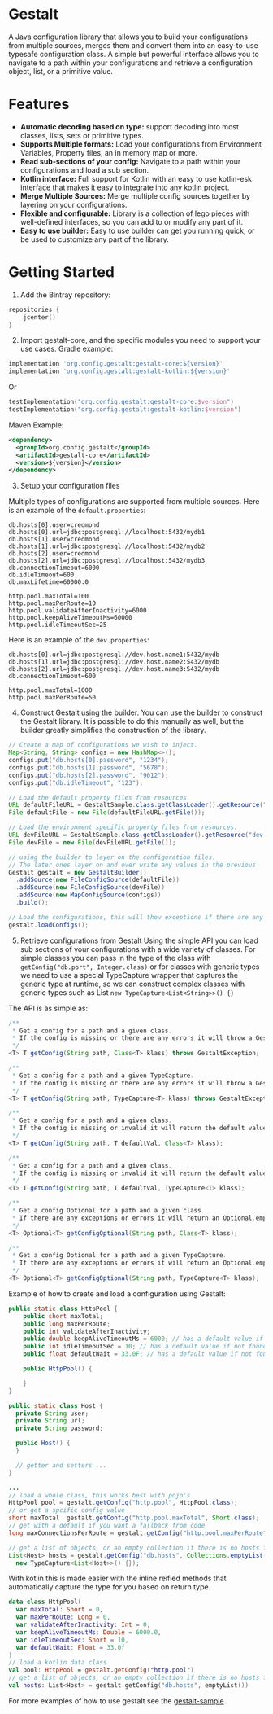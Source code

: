 # Gestalt
A Java configuration library that allows you to build your configurations from multiple sources, merges them and convert them into an easy-to-use typesafe configuration class. 
A simple but powerful interface allows you to navigate to a path within your configurations and retrieve a configuration object, list, or a primitive value.

# Features
- **Automatic decoding based on type:** support decoding into most classes, lists, sets or primitive types.
- **Supports Multiple formats:** Load your configurations from Environment Variables, Property files, an in memory map or more.   
- **Read sub-sections of your config:** Navigate to a path within your configurations and load a sub section.
- **Kotlin interface:** Full support for Kotlin with an easy to use kotlin-esk interface that makes it easy to integrate into any kotlin project.   
- **Merge Multiple Sources:** Merge multiple config sources together by layering on your configurations.
- **Flexible and configurable:** Library is a collection of lego pieces with well-defined interfaces, so you can add to or modify any part of it. 
- **Easy to use builder:** Easy to use builder can get you running quick, or be used to customize any part of the library.

# Getting Started
1. Add the Bintray repository:
```kotlin
repositories {
    jcenter()
}
```
2. Import gestalt-core, and the specific modules you need to support your use cases. 
Gradle example:
```groovy
implementation 'org.config.gestalt:gestalt-core:${version}'
implementation 'org.config.gestalt:gestalt-kotlin:${version}'
```
Or
```kotlin
testImplementation("org.config.gestalt:gestalt-core:$version")
testImplementation("org.config.gestalt:gestalt-kotlin:$version")
```
Maven Example:
```xml
<dependency>
  <groupId>org.config.gestalt</groupId>
  <artifactId>gestalt-core</artifactId>
  <version>${version}</version>
</dependency>
```

3. Setup your configuration files

Multiple types of configurations are supported from multiple sources. 
Here is an example of the `default.properties`:
```properties
db.hosts[0].user=credmond
db.hosts[0].url=jdbc:postgresql://localhost:5432/mydb1
db.hosts[1].user=credmond
db.hosts[1].url=jdbc:postgresql://localhost:5432/mydb2
db.hosts[2].user=credmond
db.hosts[2].url=jdbc:postgresql://localhost:5432/mydb3
db.connectionTimeout=6000
db.idleTimeout=600
db.maxLifetime=60000.0

http.pool.maxTotal=100
http.pool.maxPerRoute=10
http.pool.validateAfterInactivity=6000
http.pool.keepAliveTimeoutMs=60000
http.pool.idleTimeoutSec=25
```
Here is an example of the `dev.properties`:
```properties
db.hosts[0].url=jdbc:postgresql://dev.host.name1:5432/mydb
db.hosts[1].url=jdbc:postgresql://dev.host.name2:5432/mydb
db.hosts[2].url=jdbc:postgresql://dev.host.name3:5432/mydb
db.connectionTimeout=600

http.pool.maxTotal=1000
http.pool.maxPerRoute=50
```

4. Construct Gestalt using the builder. 
You can use the builder to construct the Gestalt library. It is possible to do this manually as well, but the builder greatly simplifies the construction of the library.
```java
// Create a map of configurations we wish to inject. 
Map<String, String> configs = new HashMap<>();
configs.put("db.hosts[0].password", "1234");
configs.put("db.hosts[1].password", "5678");
configs.put("db.hosts[2].password", "9012");
configs.put("db.idleTimeout", "123");

// Load the default property files from resources. 
URL defaultFileURL = GestaltSample.class.getClassLoader().getResource("default.properties");
File defaultFile = new File(defaultFileURL.getFile());

// Load the environment specific property files from resources.
URL devFileURL = GestaltSample.class.getClassLoader().getResource("dev.properties");
File devFile = new File(devFileURL.getFile());

// using the builder to layer on the configuration files. 
// The later ones layer on and over write any values in the previous
Gestalt gestalt = new GestaltBuilder()
  .addSource(new FileConfigSource(defaultFile))
  .addSource(new FileConfigSource(devFile))
  .addSource(new MapConfigSource(configs))
  .build();

// Load the configurations, this will thow exceptions if there are any errors. 
gestalt.loadConfigs();
```

5. Retrieve configurations from Gestalt
Using the simple API you can load sub sections of your configurations with a wide variety of classes. 
For simple classes you can pass in the type of the class with `getConfig("db.port", Integer.class)` or for classes with generic types we need to use a special TypeCapture wrapper that captures the generic type at runtime, so we can construct complex classes with generic types such as List<String> `new TypeCapture<List<String>>() {}` 
   
The API is as simple as:
```java
/**
 * Get a config for a path and a given class. 
 * If the config is missing or there are any errors it will throw a GestaltException
 */
<T> T getConfig(String path, Class<T> klass) throws GestaltException;

/**
 * Get a config for a path and a given TypeCapture. 
 * If the config is missing or there are any errors it will throw a GestaltException
 */
<T> T getConfig(String path, TypeCapture<T> klass) throws GestaltException;

/**
 * Get a config for a path and a given class.
 * If the config is missing or invalid it will return the default value.
 */
<T> T getConfig(String path, T defaultVal, Class<T> klass);

/**
 * Get a config for a path and a given class.
 * If the config is missing or invalid it will return the default value.
 */
<T> T getConfig(String path, T defaultVal, TypeCapture<T> klass);

/**
 * Get a config Optional for a path and a given class. 
 * If there are any exceptions or errors it will return an Optional.empty()
 */
<T> Optional<T> getConfigOptional(String path, Class<T> klass);

/**
 * Get a config Optional for a path and a given TypeCapture. 
 * If there are any exceptions or errors it will return an Optional.empty()
 */
<T> Optional<T> getConfigOptional(String path, TypeCapture<T> klass);
```   

Example of how to create and load a configuration using Gestalt:
```java
public static class HttpPool {
    public short maxTotal;
    public long maxPerRoute;
    public int validateAfterInactivity;
    public double keepAliveTimeoutMs = 6000; // has a default value if not found in configurations
    public int idleTimeoutSec = 10; // has a default value if not found in configurations
    public float defaultWait = 33.0F; // has a default value if not found in configurations

    public HttpPool() {

    }
}

public static class Host {
  private String user;
  private String url;
  private String password;

  public Host() {
  }

  // getter and setters ...
}

...
// load a whole class, this works best with pojo's
HttpPool pool = gestalt.getConfig("http.pool", HttpPool.class);
// or get a spcific config value
short maxTotal  gestalt.getConfig("http.pool.maxTotal", Short.class);
// get with a default if you want a fallback from code
long maxConnectionsPerRoute = gestalt.getConfig("http.pool.maxPerRoute", 24, Long.class);

// get a list of objects, or an empty collection if there is no hosts found.
List<Host> hosts = gestalt.getConfig("db.hosts", Collections.emptyList(), 
  new TypeCapture<List<Host>>() {});
```
With kotlin this is made easier with the inline reified methods that automatically capture the type for you based on return type. 
```kotlin
data class HttpPool(
  var maxTotal: Short = 0,
  var maxPerRoute: Long = 0,
  var validateAfterInactivity: Int = 0,
  var keepAliveTimeoutMs: Double = 6000.0,
  var idleTimeoutSec: Short = 10,
  var defaultWait: Float = 33.0f
)
// load a kotlin data class
val pool: HttpPool = gestalt.getConfig("http.pool")
// get a list of objects, or an empty collection if there is no hosts found.
val hosts: List<Host> = gestalt.getConfig("db.hosts", emptyList())
```   

For more examples of how to use gestalt see the [gestalt-sample](https://github.com/credmond-git/gestalt/tree/main/gestalt-sample/src/test)

